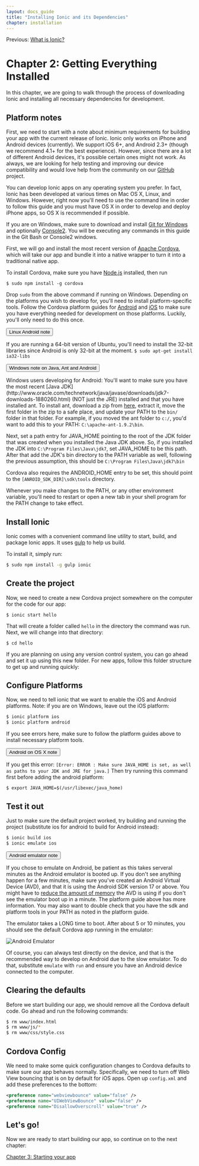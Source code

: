 ```yaml
---
layout: docs_guide
title: "Installing Ionic and its Dependencies"
chapter: installation
---
```


Previous: <a href="preface.html">What is Ionic?</a>

# Chapter 2: Getting Everything Installed

In this chapter, we are going to walk through the process of downloading Ionic and installing all necessary dependencies for development.

## Platform notes

First, we need to start with a note about minimum requirements for building your app with the current release of Ionic. Ionic only works on iPhone and Android devices (currently). We support iOS 6+, and Android 2.3+ (though we recommend 4.1+ for the best experience). However, since there are a lot of different Android devices, it's possible certain ones might not work. As always, we are looking for help testing and improving our device compatibility and would love help from the community on our [GitHub](https://github.com/driftyco/ionic) project.

You can develop Ionic apps on any operating system you prefer. In fact, Ionic has been developed at various times on Mac OS X, Linux, and Windows. However, right now you'll need to use the command line in order to follow this guide and you must have OS X in order to develop and deploy iPhone apps, so OS X is recommended if possible.

If you are on Windows, make sure to download and install [Git for Windows](http://git-scm.com/download/win) and optionally [Console2](http://sourceforge.net/projects/console/). You will be executing any commands in this guide in the Git Bash or Console2 windows.

First, we will go and install the most recent version of [Apache Cordova](http://cordova.apache.org/), which will take our app and bundle it into a native wrapper to turn it into a traditional native app.

To install Cordova, make sure you have [Node.js](http://nodejs.org/) installed, then run

    $ sudo npm install -g cordova

Drop `sudo` from the above command if running on Windows. Depending on the platforms you wish to develop for, you'll need to install platform-specific tools. Follow the Cordova platform guides for [Android](http://cordova.apache.org/docs/en/3.4.0/guide_platforms_android_index.md.html#Android%20Platform%20Guide) and [iOS](http://cordova.apache.org/docs/en/3.4.0/guide_platforms_ios_index.md.html#iOS%20Platform%20Guide) to make sure you have everything needed for development on those platforms. Luckily, you'll only need to do this once.

<button type="button" class="btn btn-danger btn-sm" data-toggle="collapse" data-target="#android-linux-note">
  Linux Android note
</button>

<div id="android-linux-note" class="collapse well">
<p>
  If you are running a 64-bit version of Ubuntu, you'll need to install the 32-bit libraries since Android is only 32-bit at the moment.
  <code>$ sudo apt-get install ia32-libs</code>
</p>
</div>

<button type="button" class="btn btn-danger btn-sm" data-toggle="collapse" data-target="#java-note">
  Windows note on Java, Ant and Android
</button>

<div id="java-note" class="collapse well">
<p>
  Windows users developing for Android: You'll want to make sure you have the most recent [Java JDK](http://www.oracle.com/technetwork/java/javase/downloads/jdk7-downloads-1880260.html) (NOT just the JRE) installed and that you have installed ant. To install ant, download a zip from <a href="http://www.interior-dsgn.com/apache//ant/binaries/apache-ant-1.9.2-bin.zip">here</a>, extract it, move the first folder in the zip to a safe place, and update your PATH to the <code>bin/</code> folder in that folder. For example, if you moved the ant folder to <code>c:/</code>, you'd want to add this to your PATH: <code>C:\apache-ant-1.9.2\bin</code>.
</p>
<p>
  Next, set a path entry for JAVA_HOME pointing to the root of the JDK folder that was created when you installed the Java JDK above. So, if you installed the JDK into <code>C:\Program Files\Java\jdk7</code>, set JAVA_HOME to be this path. After that add the JDK's bin directory to the PATH variable as well, following the previous assumption, this should be <code>C:\Program Files\Java\jdk7\bin</code>
</p>
<p>
  Cordova also requires the ANDROID_HOME entry to be set, this should point to the <code>[ANROID_SDK_DIR]\sdk\tools</code> directory.
</p>
<p>
Whenever you make changes to the PATH, or any other environment variable, you'll need to restart or open a new tab in your shell program for the PATH change to take effect.
</p>
</div>

## Install Ionic

Ionic comes with a convenient command line utility to start, build, and package Ionic apps.  It uses [gulp](http://gulpjs.com) to help us build.

To install it, simply run:

```bash
$ sudo npm install -g gulp ionic
```

## Create the project

Now, we need to create a new Cordova project somewhere on the computer for the code for our app:

    $ ionic start hello

That will create a folder called `hello` in the directory the command was run. Next, we will change into that directory:

    $ cd hello

If you are planning on using any version control system, you can go ahead and set it up using this new folder. For new apps, follow this folder structure to get up and running quickly:

## Configure Platforms

Now, we need to tell ionic that we want to enable the iOS and Android platforms. Note: if you are on Windows, leave out the iOS platform:

```bash
$ ionic platform ios
$ ionic platform android
```

If you see errors here, make sure to follow the platform guides above to install necessary platform tools.

<button type="button" class="btn btn-danger btn-sm" data-toggle="collapse" data-target="#osx-android-note">
  Android on OS X note
</button>

<div id="osx-android-note" class="collapse well">
<p>
  If you get this error: <code>[Error: ERROR : Make sure JAVA_HOME is set, as well as paths to your JDK and JRE for java.]</code> Then try running this command first before adding the android platform:
</p>
<p>
  <code>$ export JAVA_HOME=$(/usr/libexec/java_home)</code>
</p>
</div>

## Test it out

Just to make sure the default project worked, try building and running the project (substitute ios for android to build for Android instead):

```bash
$ ionic build ios
$ ionic emulate ios
```

<button type="button" class="btn btn-danger btn-sm" data-toggle="collapse" data-target="#android-emulator-note">
  Android emulator note
</button>

<div id="android-emulator-note" class="collapse well">
<p>
If you chose to emulate on Android, be patient as this takes serveral minutes as the Android emulator is booted up. If you don't see anything happen for a few minutes, make sure you've created an Android Virtual Device (AVD), and that it is using the Android SDK version 17 or above. You might have to <a href="http://stackoverflow.com/questions/7222906/failed-to-allocate-memory-8">reduce the amount of memory</a> the AVD is using if you don't see the emulator boot up in a minute. The platform guide above has more information. You may also want to double check that you have the sdk and platform tools in your PATH as noted in the platform guide.
</p>
<p>

The emulator takes a LONG time to boot. After about 5 or 10 minutes, you should see the default Cordova app running in the emulator:

<img src="http://ionicframework.com.s3.amazonaws.com/guide/0.1.0/1-emulator.jpg" alt="Android Emulator">
</p>
<p>
Of course, you can always test directly on the device, and that is the recommended way to develop on Android due to the slow emulator. To do that,
substitute <code>emulate</code> with <code>run</code> and ensure you have an Android device connected to the computer.
</p>
</div>


## Clearing the defaults

Before we start building our app, we should remove all the Cordova default code. Go ahead and run the following commands:

```bash
$ rm www/index.html
$ rm www/js/*
$ rm www/css/style.css
```

## Cordova Config

We need to make some quick configuration changes to Cordova defaults to make sure our app behaves normally. Specifically, we need to turn off Web View bouncing that is on by default for iOS apps. Open up `config.xml` and add these preferences to the bottom:

```xml
<preference name="webviewbounce" value="false" />
<preference name="UIWebViewBounce" value="false" />
<preference name="DisallowOverscroll" value="true" />
```

## Let's go!

Now we are ready to start building our app, so continue on to the next chapter:

[Chapter 3: Starting your app](starting.html)
